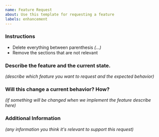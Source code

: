 ```yaml
---
name: Feature Request
about: Use this template for requesting a feature
labels: enhancement
---
```


### Instructions
- Delete everything between parenthesis _(...)_
- Remove the sections that are not relevant

### Describe the feature and the current state.
_(describe which feature you want to request and the expected behavior)_

### Will this change a current behavior? How?
_(if something will be changed when we implement the feature describe here)_

### Additional Information
_(any information you think it's relevant to support this request)_
